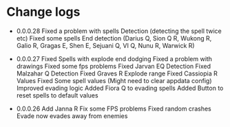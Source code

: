 # Change logs

- 0.0.0.28
Fixed a problem with spells Detection (detecting the spell twice etc)
Fixed some spells End detection (Darius Q, Sion Q R, Wukong R, Galio R, Gragas E, Shen E, Sejuani Q, VI Q, Nunu R, Warwick R)

- 0.0.0.27
Fixed Spells with explode end dodging
Fixed a problem with drawings
Fixed some fps problems
Fixed Jarvan EQ Detection
Fixed Malzahar Q Detection
Fixed Graves R Explode range
Fixed Cassiopia R Values
Fixed Some spell values (Might need to clear appdata config)
Improved evading logic
Added Fiora Q to evading spells
Added Button to reset spells to default values

- 0.0.0.26
Add Janna R
Fix some FPS problems
Fixed random crashes
Evade now evades away from enemies
